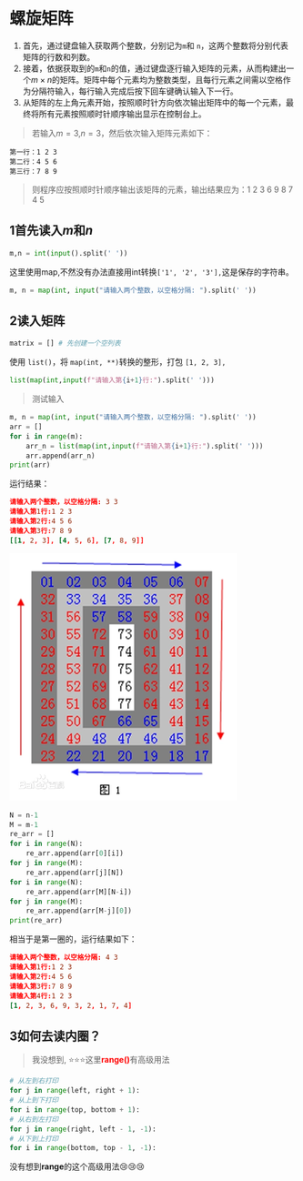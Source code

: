 # 螺旋矩阵
1. 首先，通过键盘输入获取两个整数，分别记为`m`和 `n`，这两个整数将分别代表矩阵的行数和列数。
2. 接着，依据获取到的`m`和`n`的值，通过键盘逐行输入矩阵的元素，从而构建出一个$m\times n$的矩阵。矩阵中每个元素均为整数类型，且每行元素之间需以空格作为分隔符输入，每行输入完成后按下回车键确认输入下一行。
3. 从矩阵的左上角元素开始，按照顺时针方向依次输出矩阵中的每一个元素，最终将所有元素按照顺时针顺序输出显示在控制台上。
>若输入$m=3$,$n=3$，然后依次输入矩阵元素如下：
```
第一行：1 2 3
第二行：4 5 6
第三行：7 8 9
```
>则程序应按照顺时针顺序输出该矩阵的元素，输出结果应为：1 2 3 6 9 8 7 4 5
## 1首先读入$m$和$n$
```python
m,n = int(input().split(' '))
```
这里使用map,不然没有办法直接用int转换`['1', '2', '3'],`这是保存的字符串。
```python
m, n = map(int, input("请输入两个整数，以空格分隔: ").split(' '))
```
## 2读入矩阵
```python
matrix = [] # 先创建一个空列表
```
使用 `list()`，将 `map(int, **)`转换的整形，打包 `[1, 2, 3],`
```python
list(map(int,input(f"请输入第{i+1}行:").split(' ')))
```
>测试输入
```python
m, n = map(int, input("请输入两个整数，以空格分隔: ").split(' '))
arr = []
for i in range(m):
    arr_n = list(map(int,input(f"请输入第{i+1}行:").split(' ')))
    arr.append(arr_n)
print(arr)
```
运行结果：
```toml
请输入两个整数，以空格分隔: 3 3
请输入第1行:1 2 3
请输入第2行:4 5 6
请输入第3行:7 8 9
[[1, 2, 3], [4, 5, 6], [7, 8, 9]]
```
![螺旋矩阵](./螺旋矩阵.jpg)
```python
N = n-1
M = m-1
re_arr = []
for i in range(N):
    re_arr.append(arr[0][i])
for j in range(M):
    re_arr.append(arr[j][N])
for i in range(N):
    re_arr.append(arr[M][N-i])
for j in range(M):
    re_arr.append(arr[M-j][0])
print(re_arr)
```
相当于是第一圈的，运行结果如下：
```toml
请输入两个整数，以空格分隔: 4 3
请输入第1行:1 2 3
请输入第2行:4 5 6
请输入第3行:7 8 9
请输入第4行:1 2 3
[1, 2, 3, 6, 9, 3, 2, 1, 7, 4]
```
## 3如何去读内圈？
>我没想到, ⭐⭐⭐这里<font color=red>**range()**</font>有高级用法
```python
# 从左到右打印
for j in range(left, right + 1):
# 从上到下打印
for i in range(top, bottom + 1):
# 从右到左打印
for j in range(right, left - 1, -1):
# 从下到上打印
for i in range(bottom, top - 1, -1):
```
没有想到**range**的这个高级用法😢😢😢
